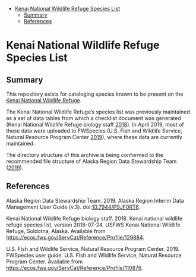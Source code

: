   - [Kenai National Wildlife Refuge Species
    List](#kenai-national-wildlife-refuge-species-list)
      - [Summary](#summary)
      - [References](#references)

# Kenai National Wildlife Refuge Species List

## Summary

This repository exists for cataloging species known to be present on the
[Kenai National Wildlife
Refuge](https://www.fws.gov/refuge/kenai/ "Kenai National Wildlife Refuge").

The Kenai National Wildlife Refuge’s species list was previously
maintained as a set of data tables from which a checklist document was
generated (Kenai National Wildlife Refuge biology staff
[2018](#ref-KenaiNWRbio2018)). In April 2019, most of these data were
uploaded to FWSpecies (U.S. Fish and Wildlife Service, Natural Resource
Program Center [2019](#ref-NRPC2019)), where these data are currently
maintained.

The directory structure of this archive is being conformed to the
recommended file structure of Alaska Region Data Stewardship Team
([2019](#ref-Alaska_Region_Data_Stewardship_Team_2020)).

## References

<div id="refs" class="references">

<div id="ref-Alaska_Region_Data_Stewardship_Team_2020">

Alaska Region Data Stewardship Team. 2019. Alaska Region Interim Data
Management User Guide (v.3).
doi:[10.7944/P9JF0RT6](https://doi.org/10.7944/P9JF0RT6).

</div>

<div id="ref-KenaiNWRbio2018">

Kenai National Wildlife Refuge biology staff. 2018. Kenai national
wildlife refuge species list, version 2018-07-24. USFWS Kenai National
Wildlife Refuge, Soldotna, Alaska. Available from
<https://ecos.fws.gov/ServCat/Reference/Profile/129884>.

</div>

<div id="ref-NRPC2019">

U.S. Fish and Wildlife Service, Natural Resource Program Center. 2019.
FWSpecies user guide. U.S. Fish and Wildlife Service, Natural Resource
Program Center. Available from
<https://ecos.fws.gov/ServCat/Reference/Profile/110876>.

</div>

</div>

